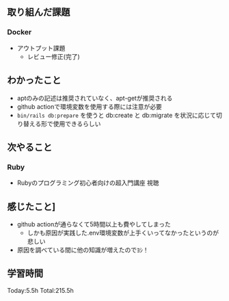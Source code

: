## 取り組んだ課題
### Docker
- アウトプット課題
	- レビュー修正(完了)
## わかったこと
- aptのみの記述は推奨されていなく、apt-getが推奨される
- github actionで環境変数を使用する際には注意が必要
- `bin/rails db:prepare` を使うと db:create と db:migrate を状況に応じて切り替える形で使用できるらしい
## 次やること
### Ruby
- Rubyのプログラミング初心者向けの超入門講座 視聴
## 感じたこと]
- github actionが通らなくて5時間以上も費やしてしまった
	- しかも原因が実践した.env環境変数が上手くいってなかったというのが悲しい
- 原因を調べている間に他の知識が増えたのでﾖｼ！
## 学習時間
Today:5.5h Total:215.5h
